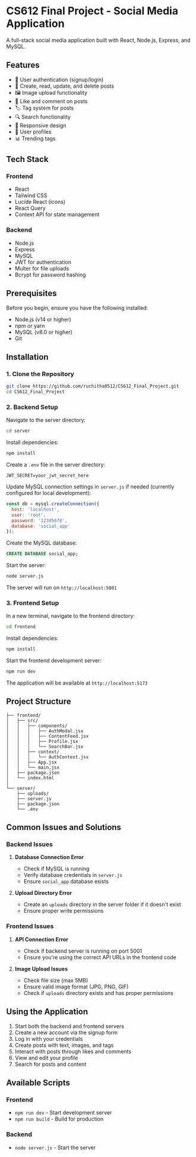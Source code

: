 # CS612 Final Project - Social Media Application

A full-stack social media application built with React, Node.js, Express, and MySQL.

## Features

- 👤 User authentication (signup/login)
- 📝 Create, read, update, and delete posts
- 🖼️ Image upload functionality
- 💟 Like and comment on posts
- 🏷️ Tag system for posts
- 🔍 Search functionality
- 📱 Responsive design
- 👤 User profiles
- 📊 Trending tags

## Tech Stack

### Frontend
- React
- Tailwind CSS
- Lucide React (icons)
- React Query
- Context API for state management

### Backend
- Node.js
- Express
- MySQL
- JWT for authentication
- Multer for file uploads
- Bcrypt for password hashing

## Prerequisites

Before you begin, ensure you have the following installed:
- Node.js (v14 or higher)
- npm or yarn
- MySQL (v8.0 or higher)
- Git

## Installation

### 1. Clone the Repository

```bash
git clone https://github.com/ruchitha0512/CS612_Final_Project.git
cd CS612_Final_Project
```

### 2. Backend Setup

Navigate to the server directory:

```bash
cd server
```

Install dependencies:

```bash
npm install
```

Create a `.env` file in the server directory:

```env
JWT_SECRET=your_jwt_secret_here
```

Update MySQL connection settings in `server.js` if needed (currently configured for local development):

```javascript
const db = mysql.createConnection({
  host: 'localhost',
  user: 'root',
  password: '12345678',
  database: 'social_app'
});
```

Create the MySQL database:

```sql
CREATE DATABASE social_app;
```

Start the server:

```bash
node server.js
```

The server will run on `http://localhost:5001`

### 3. Frontend Setup

In a new terminal, navigate to the frontend directory:

```bash
cd frontend
```

Install dependencies:

```bash
npm install
```

Start the frontend development server:

```bash
npm run dev
```

The application will be available at `http://localhost:5173`

## Project Structure

```
├── frontend/
│   ├── src/
│   │   ├── components/
│   │   │   ├── AuthModal.jsx
│   │   │   ├── ContentFeed.jsx
│   │   │   ├── Profile.jsx
│   │   │   └── SearchBar.jsx
│   │   ├── context/
│   │   │   └── AuthContext.jsx
│   │   ├── App.jsx
│   │   └── main.jsx
│   ├── package.json
│   └── index.html
│
└── server/
    ├── uploads/
    ├── server.js
    ├── package.json
    └── .env
```

## Common Issues and Solutions

### Backend Issues

1. **Database Connection Error**
   - Check if MySQL is running
   - Verify database credentials in `server.js`
   - Ensure `social_app` database exists

2. **Upload Directory Error**
   - Create an `uploads` directory in the server folder if it doesn't exist
   - Ensure proper write permissions

### Frontend Issues

1. **API Connection Error**
   - Check if backend server is running on port 5001
   - Ensure you're using the correct API URLs in the frontend code

2. **Image Upload Issues**
   - Check file size (max 5MB)
   - Ensure valid image format (JPG, PNG, GIF)
   - Check if `uploads` directory exists and has proper permissions

## Using the Application

1. Start both the backend and frontend servers
2. Create a new account via the signup form
3. Log in with your credentials
4. Create posts with text, images, and tags
5. Interact with posts through likes and comments
6. View and edit your profile
7. Search for posts and content

## Available Scripts

### Frontend

- `npm run dev` - Start development server
- `npm run build` - Build for production

### Backend

- `node server.js` - Start the server
